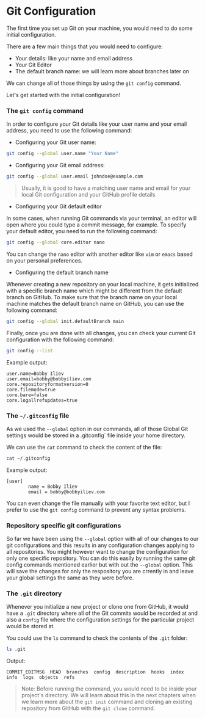 # Git Configuration

The first time you set up Git on your machine, you would need to do some initial configuration.

There are a few main things that you would need to configure:

* Your details: like your name and email address
* Your Git Editor
* The default branch name: we will learn more about branches later on

We can change all of those things by using the `git config` command.

Let's get started with the initial configuration!

### The `git config` command

In order to configure your Git details like your user name and your email address, you need to use the following command:

* Configuring your Git user name:

```bash
git config --global user.name "Your Name"
```

* Configuring your Git email address:

```bash
git config --global user.email johndoe@example.com
```

> Usually, it is good to have a matching user name and email for your local Git configuration and your GitHub profile details

* Configuring your Git default editor

In some cases, when running Git commands via your terminal, an editor will open where you could type a commit message, for example. To specify your default editor, you need to run the following command:

```bash
git config --global core.editor nano
```

You can change the `nano` editor with another editor like `vim` or `emacs` based on your personal preferences.

* Configuring the default branch name

Whenever creating a new repository on your local machine, it gets initialized with a specific branch name which might be different from the default branch on GitHub. To make sure that the branch name on your local machine matches the default branch name on GitHub, you can use the following command:

```bash
git config --global init.defaultBranch main
```

Finally, once you are done with all changes, you can check your current Git configuration with the following command:

```bash
git config --list
```

Example output:

```
user.name=Bobby Iliev
user.email=bobby@bobbyiliev.com
core.repositoryformatversion=0
core.filemode=true
core.bare=false
core.logallrefupdates=true
```

### The `~/.gitconfig` file

As we used the `--global` option in our commands, all of those Global Git settings would be stored in a .gitconfig` file inside your home directory.

We can use the `cat` command to check the content of the file:

```bash
cat ~/.gitconfig
```

Example output:

```
[user]
        name = Bobby Iliev
        email = bobby@bobbyiliev.com
```

You can even change the file manually with your favorite text editor, but I prefer to use the `git config` command to prevent any syntax problems.

### Repository specific git configurations

So far we have been using the `--global` option with all of our changes to our git configurations and this results in any configuration changes applying to all repositories. You might however want to change the configuration for only one specific repository. 
You can do this easily by running the same git config commands mentioned earlier but with out the `--global` option. This will save the changes for only the respository you are crrently in and leave your global settings the same as they were before. 

### The `.git` directory

Whenever you initialize a new project or clone one from GitHub, it would have a `.git` directory where all of the Git commits would be recorded at and also a `config` file where the configuration settings for the particular project would be stored at.

You could use the `ls` command to check the contents of the `.git` folder:

```bash
ls .git
```

Output:

```
COMMIT_EDITMSG  HEAD  branches  config  description  hooks  index  info  logs  objects  refs
```

> Note: Before running the command, you would need to be inside your project's directory. We will learn about this in the next chapters when we learn more about the `git init` command and cloning an existing repository from GitHub with the `git clone` command.
